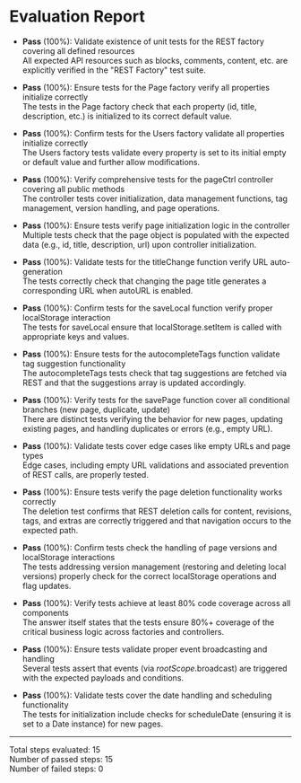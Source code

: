 # Evaluation Report

- **Pass** (100%): Validate existence of unit tests for the REST factory covering all defined resources  
  All expected API resources such as blocks, comments, content, etc. are explicitly verified in the "REST Factory" test suite.

- **Pass** (100%): Ensure tests for the Page factory verify all properties initialize correctly  
  The tests in the Page factory check that each property (id, title, description, etc.) is initialized to its correct default value.

- **Pass** (100%): Confirm tests for the Users factory validate all properties initialize correctly  
  The Users factory tests validate every property is set to its initial empty or default value and further allow modifications.

- **Pass** (100%): Verify comprehensive tests for the pageCtrl controller covering all public methods  
  The controller tests cover initialization, data management functions, tag management, version handling, and page operations.

- **Pass** (100%): Ensure tests verify page initialization logic in the controller  
  Multiple tests check that the page object is populated with the expected data (e.g., id, title, description, url) upon controller initialization.

- **Pass** (100%): Validate tests for the titleChange function verify URL auto-generation  
  The tests correctly check that changing the page title generates a corresponding URL when autoURL is enabled.

- **Pass** (100%): Confirm tests for the saveLocal function verify proper localStorage interaction  
  The tests for saveLocal ensure that localStorage.setItem is called with appropriate keys and values.

- **Pass** (100%): Ensure tests for the autocompleteTags function validate tag suggestion functionality  
  The autocompleteTags tests check that tag suggestions are fetched via REST and that the suggestions array is updated accordingly.

- **Pass** (100%): Verify tests for the savePage function cover all conditional branches (new page, duplicate, update)  
  There are distinct tests verifying the behavior for new pages, updating existing pages, and handling duplicates or errors (e.g., empty URL).

- **Pass** (100%): Validate tests cover edge cases like empty URLs and page types  
  Edge cases, including empty URL validations and associated prevention of REST calls, are properly tested.

- **Pass** (100%): Ensure tests verify the page deletion functionality works correctly  
  The deletion test confirms that REST deletion calls for content, revisions, tags, and extras are correctly triggered and that navigation occurs to the expected path.

- **Pass** (100%): Confirm tests check the handling of page versions and localStorage interactions  
  The tests addressing version management (restoring and deleting local versions) properly check for the correct localStorage operations and flag updates.

- **Pass** (100%): Verify tests achieve at least 80% code coverage across all components  
  The answer itself states that the tests ensure 80%+ coverage of the critical business logic across factories and controllers.

- **Pass** (100%): Ensure tests validate proper event broadcasting and handling  
  Several tests assert that events (via $rootScope.$broadcast) are triggered with the expected payloads and conditions.

- **Pass** (100%): Validate tests cover the date handling and scheduling functionality  
  The tests for initialization include checks for scheduleDate (ensuring it is set to a Date instance) for new pages.

---

Total steps evaluated: 15  
Number of passed steps: 15  
Number of failed steps: 0